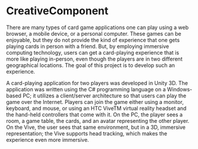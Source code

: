# CreativeComponent


There are many types of card game applications one can play using a web browser, a mobile device, or a personal computer.  These games can be enjoyable, but they do not provide the kind of experience that one gets playing cards in person with a friend.  But, by employing immersive computing technology, users can get a card-playing experience that is more like playing in-person, even though the players are in two different geographical locations.  The goal of this project is to develop such an experience.

A card-playing application for two players was developed in Unity 3D.  The application was written using the C# programming language on a Windows-based PC; it utilizes a client/server architecture so that users can play the game over the Internet.  Players can join the game either using a monitor, keyboard, and mouse, or using an HTC ViveTM virtual reality headset and the hand-held controllers that come with it.  On the PC, the player sees a room, a game table, the cards, and an avatar representing the other player.  On the Vive, the user sees that same environment, but in a 3D, immersive representation; the Vive supports head tracking, which makes the experience even more immersive.  
